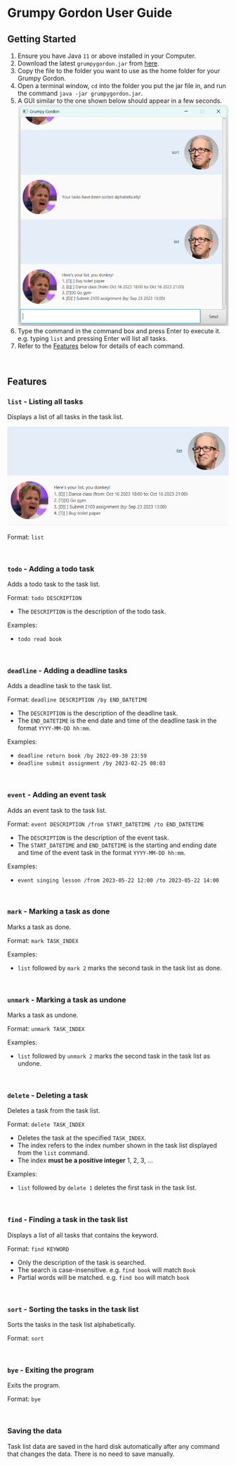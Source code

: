 # Grumpy Gordon User Guide

## Getting Started
1. Ensure you have Java `11` or above installed in your Computer.
2. Download the latest `grumpygordon.jar` from [here](https://github.com/craigtonlian/ip/releases/download/A-Release/grumpygordon.jar).
3. Copy the file to the folder you want to use as the home folder for your Grumpy Gordon.
4. Open a terminal window, `cd` into the folder you put the jar file in, and run the command `java -jar grumpygordon.jar`.
5. A GUI similar to the one shown below should appear in a few seconds.
   ![List Command](./Ui.png)
6. Type the command in the command box and press Enter to execute it. e.g. typing `list` and pressing Enter will list all tasks.
7. Refer to the [Features](#features) below for details of each command.

<br>

## Features

### `list` - Listing all tasks

Displays a list of all tasks in the task list.

![List Command](./ListCommand.png)

Format: `list`

<br>

### `todo` - Adding a todo task

Adds a todo task to the task list.

Format: `todo DESCRIPTION`
- The `DESCRIPTION` is the description of the todo task.

Examples:
- `todo read book`

<br>

### `deadline` - Adding a deadline tasks

Adds a deadline task to the task list.

Format: `deadline DESCRIPTION /by END_DATETIME`
- The `DESCRIPTION` is the description of the deadline task.
- The `END_DATETIME` is the end date and time of the deadline task in the format `YYYY-MM-DD hh:mm`.

Examples:
- `deadline return book /by 2022-09-30 23:59`
- `deadline submit assignment /by 2023-02-25 08:03`

<br>

### `event` - Adding an event task

Adds an event task to the task list.

Format: `event DESCRIPTION /from START_DATETIME /to END_DATETIME`
- The `DESCRIPTION` is the description of the event task.
- The `START_DATETIME` and `END_DATETIME` is the starting and ending date and time of the event task in the format `YYYY-MM-DD hh:mm`.

Examples:
- `event singing lesson /from 2023-05-22 12:00 /to 2023-05-22 14:00`

<br>

### `mark` - Marking a task as done

Marks a task as done.

Format: `mark TASK_INDEX`

Examples:
- `list` followed by `mark 2` marks the second task in the task list as done.

<br>

### `unmark` - Marking a task as undone

Marks a task as undone.

Format: `unmark TASK_INDEX`

Examples:
- `list` followed by `unmark 2` marks the second task in the task list as undone.

<br>

### `delete` - Deleting a task

Deletes a task from the task list.

Format: `delete TASK_INDEX`
- Deletes the task at the specified `TASK_INDEX`.
- The index refers to the index number shown in the task list displayed from the `list` command.
- The index **must be a positive integer** 1, 2, 3, ...

Examples:
- `list` followed by `delete 1` deletes the first task in the task list.

<br>

### `find` - Finding a task in the task list

Displays a list of all tasks that contains the keyword.

Format: `find KEYWORD`
- Only the description of the task is searched.
- The search is case-insensitive. e.g. `find book` will match `Book`
- Partial words will be matched. e.g. `find boo` will match `book`

<br>

### `sort` - Sorting the tasks in the task list

Sorts the tasks in the task list alphabetically.

Format: `sort`

<br>

### `bye` - Exiting the program

Exits the program.

Format: `bye`

<br>

### Saving the data

Task list data are saved in the hard disk automatically after any command that changes the data.
There is no need to save manually.




